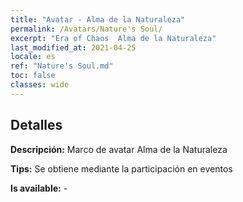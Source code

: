 ```yaml
---
title: "Avatar - Alma de la Naturaleza"
permalink: /Avatars/Nature's Soul/
excerpt: "Era of Chaos  Alma de la Naturaleza"
last_modified_at: 2021-04-25
locale: es
ref: "Nature's Soul.md"
toc: false
classes: wide
---
```

## Detalles

 **Descripción:** Marco de avatar Alma de la Naturaleza 

 **Tips:** Se obtiene mediante la participación en eventos 

 **Is available:**  - 

